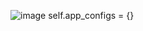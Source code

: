 ![image](https://github.com/JustHoijer/STS_intranet/assets/28943302/a2dfe573-7b63-46c2-ad4a-16c884097574)
self.app_configs = {}
